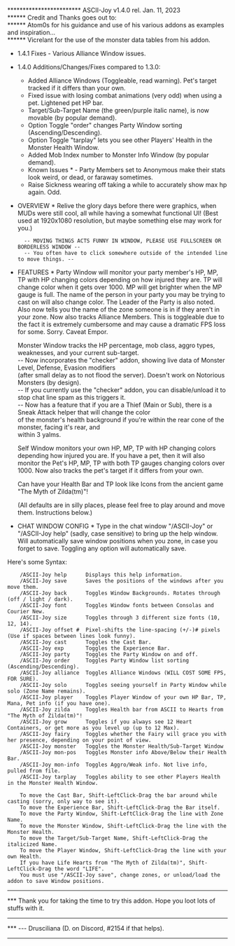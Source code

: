 ************************ ASCII-Joy v1.4.0  rel. Jan. 11, 2023     
****** Credit and Thanks goes out to:      
****** Atom0s for his guidance and use of his various addons as examples and inspiration...      
****** Vicrelant for the use of the monster data tables from his addon.     

* 1.4.1 Fixes - Various Alliance Window issues.
* 1.4.0 Additions/Changes/Fixes compared to 1.3.0:     
  - Added Alliance Windows (Toggleable, read warning). Pet's target tracked if it differs than your own. 
  - Fixed issue with losing combat animations (very odd) when using a pet. Lightened pet HP bar.
  - Target/Sub-Target Name (the green/purple italic name), is now movable (by popular demand).
  - Option Toggle "order" changes Party Window sorting (Ascending/Descending).
  - Option Toggle "tarplay" lets you see other Players' Health in the Monster Health Window.
  - Added Mob Index number to Monster Info Window (by popular demand).
  
  * Known Issues * - Party Members set to Anonymous make their stats look weird, or dead, or faraway sometimes.
  - Raise Sickness wearing off taking a while to accurately show max hp again. Odd.

* OVERVIEW *
    Relive the glory days before there were graphics, when MUDs were still cool, all while having a somewhat functional UI!
	(Best used at 1920x1080 resolution, but maybe something else may work for you.) 
	
        -- MOVING THINGS ACTS FUNNY IN WINDOW, PLEASE USE FULLSCREEN OR BORDERLESS WINDOW --
        -- You often have to click somewhere outside of the intended line to move things. --

* FEATURES *
    Party Window will monitor your party member's HP, MP, TP with HP changing colors depending on how injured they are.
	TP will change color when it gets over 1000. MP will get brighter when the MP gauge is full. The name of the person
	in your party you may be trying to cast on will also change color. The Leader of the Party is also noted. Also now
        tells you the name of the zone someone is in if they aren't in your zone. Now also tracks Alliance Members. This is
        toggleable due to the fact it is extremely cumbersome and may cause a dramatic FPS loss for some. Sorry. Caveat Empor.

    Monster Window tracks the HP percentage, mob class, aggro types, weaknesses, and your current sub-target.     
        -- Now incorporates the "checker" addon, showing live data of Monster Level, Defense, Evasion modifiers     
		(after small delay as to not flood the server). Doesn't work on Notorious Monsters (by design).     
	-- If you currently use the "checker" addon, you can disable/unload it to stop chat line spam as this triggers it.     
        -- Now has a feature that if you are a Thief (Main or Sub), there is a Sneak Attack helper that will change the color     
             of the monster's health background if you're within the rear cone of the monster, facing it's rear, and      
                within 3 yalms.     

    Self Window monitors your own HP, MP, TP with HP changing colors depending how injured you are. If you have a pet, then
	it will also monitor the Pet's HP, MP, TP with both TP gauges changing colors over 1000. Now also tracks the pet's
        target if it differs from your own.

    Can have your Health Bar and TP look like Icons from the ancient game "The Myth of Zilda(tm)"!

    (All defaults are in silly places, please feel free to play around and move them. Instructions below.)

* CHAT WINDOW CONFIG *
    Type in the chat window "/ASCII-Joy" or "/ASCII-Joy help" (sadly, case sensitive) to bring up the help window.
	Will automatically save window positions when you zone, in case you forget to save.	
	Toggling any option will automatically save.

Here's some Syntax:

        /ASCII-Joy help      Displays this help information.
        /ASCII-Joy save      Saves the positions of the windows after you move them.
        /ASCII-Joy back      Toggles Window Backgrounds. Rotates through (off / light / dark).
        /ASCII-Joy font      Toggles Window fonts between Consolas and Courier New.
        /ASCII-Joy size      Toggles through 3 different size fonts (10, 12, 14).
        /ASCII-Joy offset #  Pixel-shifts the line-spacing (+/-)# pixels (Use if spaces between lines look funny).
        /ASCII-Joy cast      Toggles the Cast Bar.
        /ASCII-Joy exp       Toggles the Experience Bar.
        /ASCII-Joy party     Toggles the Party Window on and off.
        /ASCII-Joy order     Toggles Party Window list sorting (Ascending/Descending).
        /ASCII-Joy alliance  Toggles Alliance Windows (WILL COST SOME FPS, FOR SURE).
        /ASCII-Joy solo      Toggles seeing yourself in Party Window while solo (Zone Name remains).
        /ASCII-Joy player    Toggles Player Window of your own HP Bar, TP, Mana, Pet info (if you have one).
        /ASCII-Joy zilda     Toggles Health bar from ASCII to Hearts from "The Myth of Zilda(tm)"!
        /ASCII-Joy grow      Toggles if you always see 12 Heart Containers, or get more as you level up (up to 12 Max).
        /ASCII-Joy fairy     Toggles whether the Fairy will grace you with her presence, depending on your point of view.
        /ASCII-Joy monster   Toggles the Monster Health/Sub-Target Window
        /ASCII-Joy mon-pos   Toggles Monster info Above/Below their Health Bar.
        /ASCII-Joy mon-info  Toggles Aggro/Weak info. Not live info, pulled from file.
        /ASCII-Joy tarplay   Toggles ability to see other Players Health in the Monster Health Window.	
	
        To move the Cast Bar, Shift-LeftClick-Drag the bar around while casting (sorry, only way to see it).
        To move the Experience Bar, Shift-LeftClick-Drag the Bar itself.
        To move the Party Window, Shift-LeftClick-Drag the line with Zone Name.
        To move the Monster Window, Shift-LeftClick-Drag the line with the Monster Health.
        To move the Target/Sub-Target Name, Shift-LeftClick-Drag the italicized Name.
        To move the Player Window, Shift-LeftClick-Drag the line with your own Health.
        If you have Life Hearts from "The Myth of Zilda(tm)", Shift-LeftClick-Drag the word "LIFE".
        You must use "/ASCII-Joy save", change zones, or unload/load the addon to save Window positions.

***
*** Thank you for taking the time to try this addon. Hope you loot lots of stuffs with it.
***
*** --- Drusciliana (D. on Discord, #2154 if that helps).
***   

	

